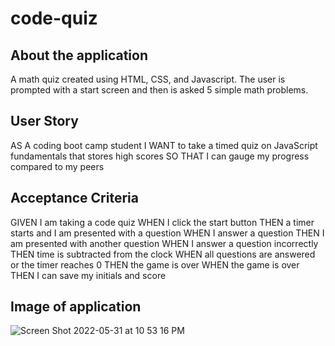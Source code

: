 # code-quiz

## About the application

A math quiz created using HTML, CSS, and Javascript. The user is prompted with a start screen and then is asked 5 simple math problems.

## User Story

AS A coding boot camp student
I WANT to take a timed quiz on JavaScript fundamentals that stores high scores
SO THAT I can gauge my progress compared to my peers

## Acceptance Criteria

GIVEN I am taking a code quiz
WHEN I click the start button
THEN a timer starts and I am presented with a question
WHEN I answer a question
THEN I am presented with another question
WHEN I answer a question incorrectly
THEN time is subtracted from the clock
WHEN all questions are answered or the timer reaches 0
THEN the game is over
WHEN the game is over
THEN I can save my initials and score

## Image of application
![Screen Shot 2022-05-31 at 10 53 16 PM](https://user-images.githubusercontent.com/94779524/171318380-12a2d094-8b83-4eb0-8a87-9aff903264af.png)

